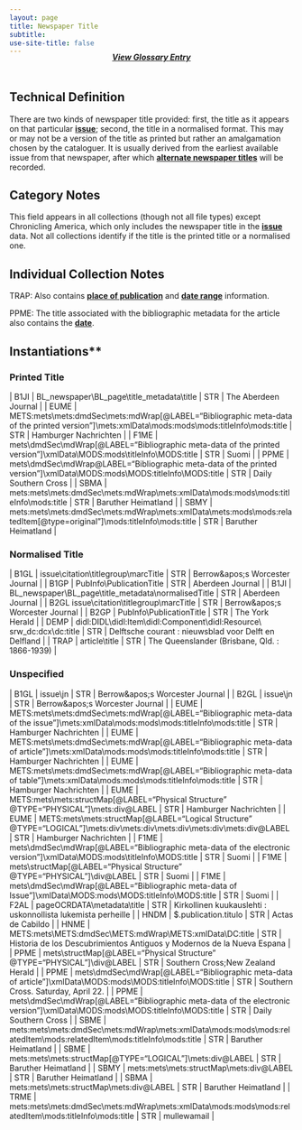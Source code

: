 ```yaml
---
layout: page
title: Newspaper Title
subtitle:  
use-site-title: false
---
```


<h4 style="text-align:center;font-style:italic;margin-top:-20px;margin-bottom:50px;"><a href="../../glossary/newspaper-title">View Glossary Entry</a></h4>

## Technical Definition

There are two kinds of newspaper title provided: first, the title as it
appears on that particular [**issue**](../issue-number); second, the title in a
normalised format. This may or may not be a version of the title as
printed but rather an amalgamation chosen by the cataloguer. It is
usually derived from the earliest available issue from that newspaper,
after which [**alternate newspaper titles**](../alternative-newspaper-title) will be recorded. 

## Category Notes

This field appears in all collections (though not all file types) except
Chronicling America, which only includes the newspaper title in the
[**issue**](../issue-number) data. Not all collections identify if the title is the printed
title or a normalised one.

## Individual Collection Notes

TRAP: Also contains [**place of publication**](../place-of-publciation) and [**date range**](../date)
information. 

PPME: The title associated with the bibliographic metadata for the
article also contains the [**date**](..date).

## Instantiations** 

### Printed Title  

| B1JI  |  BL\_newspaper\\BL\_page\\title\_metadata\\title  | STR | The Aberdeen Journal  |
| EUME  |  METS:mets\\mets:dmdSec\\mets:mdWrap\[@LABEL=“Bibliographic meta-data of the printed version”\]\\mets:xmlData\\mods:mods\\mods:titleInfo\\mods:title | STR | Hamburger Nachrichten |
| F1ME  |  mets\\dmdSec\\mdWrap\[@LABEL=“Bibliographic meta-data of the printed version”\]\\xmlData\\MODS:mods\\titleInfo\\MODS:title  | STR | Suomi  |
| PPME  |  mets\\dmdSec\\mdWrap@LABEL=“Bibliographic meta-data of the printed version”\]\\xmlData\\MODS:mods\\MODS:titleInfo\\MODS:title  | STR | Daily Southern Cross  |
| SBMA  |  mets:mets\\mets:dmdSec\\mets:mdWrap\\mets:xmlData\\mods:mods\\mods:titleInfo\\mods:title  | STR | Baruther Heimatland  |
| SBMY  |  mets:mets\\mets:dmdSec\\mets:mdWrap\\mets:xmlData\\mets:mods\\mods:relatedItem\[@type=original”\]\\mods:titleInfo\\mods:title  | STR | Baruther Heimatland  |

### Normalised Title  

| B1GL  |  issue\\citation\\titlegroup\\marcTitle  | STR | Berrow\&apos;s Worcester Journal  |
| B1GP  |  PubInfo\\PublicationTitle  | STR | Aberdeen Journal  |
| B1JI  |  BL\_newspaper\\BL\_page\\title\_metadata\\normalisedTitle  | STR | Aberdeen Journal  |
| B2GL issue\\citation\\titlegroup\\marcTitle  | STR | Berrow\&apos;s Worcester Journal  |
| B2GP  |  PubInfo\\PublicationTitle  | STR | The York Herald  |
| DEMP  |  didl:DIDL\\didl:Item\\didl:Component\\didl:Resource\\ srw\_dc:dcx\\dc:title | STR | Delftsche courant : nieuwsblad voor Delft en Delfland |
| TRAP  |  article\\title  | STR | The Queenslander (Brisbane, Qld. : 1866-1939)  |

### Unspecified  

| B1GL  |  issue\\jn  | STR | Berrow\&apos;s Worcester Journal  |
| B2GL  |  issue\\jn  | STR | Berrow\&apos;s Worcester Journal  |
| EUME  |  METS:mets\\mets:dmdSec\\mets:mdWrap\[@LABEL=“Bibliographic meta-data of the issue”\]\\mets:xmlData\\mods:mods\\mods:titleInfo\\mods:title | STR | Hamburger Nachrichten  |
| EUME  |  METS:mets\\mets:dmdSec\\mets:mdWrap\[@LABEL=“Bibliographic meta-data of article”\]\\mets:xmlData\\mods:mods\\mods:titleInfo\\mods:title  | STR | Hamburger Nachrichten  |
| EUME  |  METS:mets\\mets:dmdSec\\mets:mdWrap\[@LABEL=“Bibliographic meta-data of table”\]\\mets:xmlData\\mods:mods\\mods:titleInfo\\mods:title  | STR | Hamburger Nachrichten  |
| EUME  |  METS:mets\\mets:structMap\[@LABEL=“Physical Structure” @TYPE=“PHYSICAL”\]\\mets:div@LABEL  | STR | Hamburger Nachrichten  |
| EUME  |  METS:mets\\mets:structMap\[@LABEL=“Logical Structure” @TYPE=“LOGICAL”\]\\mets:div\\mets:div\\mets:div\\mets:div\\mets:div@LABEL  | STR | Hamburger Nachrichten  |
| F1ME  |  mets\\dmdSec\\mdWrap\[@LABEL=“Bibliographic meta-data of the electronic version”\]\\xmlData\\MODS:mods\\titleInfo\\MODS:title  | STR | Suomi  |
| F1ME  |  mets\\structMap\[@LABEL=“Physical Structure” @TYPE=“PHYSICAL”\]\\div@LABEL  | STR | Suomi  |
| F1ME  |  mets\\dmdSec\\mdWrap\[@LABEL=“Bibliographic meta-data of Issue”\]\\xmlData\\MODS:mods\\MODS:titleInfo\\MODS:title  | STR | Suomi  |
| F2AL  |  pageOCRDATA\\metadata\\title  | STR | Kirkollinen kuukauslehti : uskonnollista lukemista perheille  |
| HNDM  |  $.publication.titulo  | STR | Actas de Cabildo  |
| HNME  |  METS:mets\\METS:dmdSec\\METS:mdWrap\\METS:xmlData\\DC:title  | STR | Historia de los Descubrimientos Antiguos y Modernos de la Nueva Espana |
| PPME  |  mets\\structMap\[@LABEL=“Physical Structure” @TYPE=“PHYSICAL”\]\\div@LABEL  | STR | Southern Cross;New Zealand Herald  |
| PPME  |  mets\\dmdSec\\mdWrap\[@LABEL=“Bibliographic meta-data of article”\]\\xmlData\\MODS:mods\\MODS:titleInfo\\MODS:title  | STR | Southern Cross. Saturday, April 22.  |
| PPME  |  mets\\dmdSec\\mdWrap\[@LABEL=“Bibliographic meta-data of the electronic version”\]\\xmlData\\MODS:mods\\MODS:titleInfo\\MODS:title  | STR | Daily Southern Cross  |
| SBME  |  mets:mets\\mets:dmdSec\\mets:mdWrap\\mets:xmlData\\mods:mods\\mods:relatedItem\\mods:relatedItem\\mods:titleInfo\\mods:title  | STR | Baruther Heimatland  |
| SBME  |  mets:mets\\mets:structMap\[@TYPE=“LOGICAL”\]\\mets:div@LABEL  | STR | Baruther Heimatland  |
| SBMY  |  mets:mets\\mets:structMap\\mets:div@LABEL  | STR | Baruther Heimatland  |
| SBMA  |  mets:mets\\mets:structMap\\mets:div@LABEL  | STR | Baruther Heimatland  |
| TRME  |  mets:mets\\mets:dmdSec\\mets:mdWrap\\mets:xmlData\\mods:mods\\mods:relatedItem\\mods:titleInfo\\mods:title  | STR | mullewamail  |